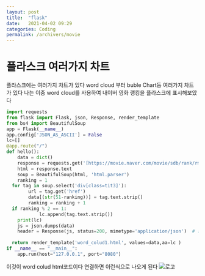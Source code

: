 ```yaml
---
layout: post
title:  "flask"
date:   2021-04-02 09:29
categories: Coding
permalink: /archivers/movie
---
```



# 플라스크 여러가지 차트
 플라스크에는 여러가지 차트가 있다 word cloud 부터 buble Chart등 여러가지 차트가 있다
 나는 이중 word cloud를 사용하여 내이버 영화 랭킹을 플라스크에 표시해보았다


~~~py
import requests  
from flask import Flask, json, Response, render_template  
from bs4 import BeautifulSoup  
app = Flask(__name__)  
app.config['JSON_AS_ASCII'] = False  
lc=[]  
@app.route("/")  
def hello():  
    data = dict()  
    response = requests.get('[https://movie.naver.com/movie/sdb/rank/rmovie.nhn](https://movie.naver.com/movie/sdb/rank/rmovie.nhn)')  
    html = response.text  
    soup = BeautifulSoup(html, 'html.parser')  
    ranking = 1  
  for tag in soup.select('div[class=tit3]'):  
        url = tag.get('href')  
        data[(str(51-ranking))] = tag.text.strip()  
        ranking = ranking + 1  
  if ranking % 2 == 1:  
            lc.append(tag.text.strip())  
    print(lc)  
    js = json.dumps(data)  
    header = Response(js, status=200, mimetype='application/json')  # 응답코드와 MIME type을 별도로 기술  
  
  return render_template('word_colud1.html', values=data,aa=lc )  
if __name__ == "__main__":  
    app.run(host="127.0.0.1", port="8080")
~~~   

이것이 word colud html코드이다 연결하면 이런식으로 나오게 된다
![로고](https://gnaud221.github.io/image/word.PNG )
